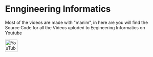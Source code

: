 # Enngineering Informatics

Most of the videos are made with "manim", in here are you will find the Source Code for all the Videos uploded to Eegineering Informatics on Youtube 

[<img src='https://cdn.jsdelivr.net/npm/simple-icons@3.0.1/icons/youtube.svg' alt='YouTube' height='40'>](https://www.youtube.com/channel/UCiyVtEvaxBDmwqPD8_1W7KA)  
